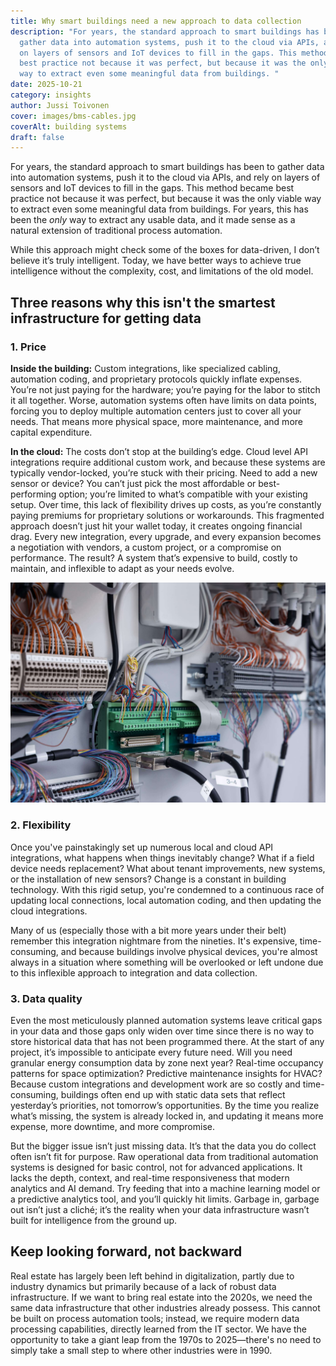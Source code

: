 ```yaml
---
title: Why smart buildings need a new approach to data collection
description: "For years, the standard approach to smart buildings has been to
  gather data into automation systems, push it to the cloud via APIs, and rely
  on layers of sensors and IoT devices to fill in the gaps. This method became
  best practice not because it was perfect, but because it was the only viable
  way to extract even some meaningful data from buildings. "
date: 2025-10-21
category: insights
author: Jussi Toivonen
cover: images/bms-cables.jpg
coverAlt: building systems
draft: false
---
```

For years, the standard approach to smart buildings has been to gather data into automation systems, push it to the cloud via APIs, and rely on layers of sensors and IoT devices to fill in the gaps. This method became best practice not because it was perfect, but because it was the only viable way to extract even some meaningful data from buildings. For years, this has been the _only_ way to extract any usable data, and it made sense as a natural extension of traditional process automation.

While this approach might check some of the boxes for data-driven, I don’t believe it’s truly intelligent. Today, we have better ways to achieve true intelligence without the complexity, cost, and limitations of the old model.

## Three reasons why this isn't the smartest infrastructure for getting data

### 1. Price

**Inside the building:** Custom integrations, like specialized cabling, automation coding, and proprietary protocols quickly inflate expenses. You’re not just paying for the hardware; you’re paying for the labor to stitch it all together. Worse, automation systems often have limits on data points, forcing you to deploy multiple automation centers just to cover all your needs. That means more physical space, more maintenance, and more capital expenditure.

**In the cloud:** The costs don’t stop at the building’s edge. Cloud level API integrations require additional custom work, and because these systems are typically vendor-locked, you’re stuck with their pricing. Need to add a new sensor or device? You can’t just pick the most affordable or best-performing option; you’re limited to what’s compatible with your existing setup. Over time, this lack of flexibility drives up costs, as you’re constantly paying premiums for proprietary solutions or workarounds. This fragmented approach doesn’t just hit your wallet today, it creates ongoing financial drag. Every new integration, every upgrade, and every expansion becomes a negotiation with vendors, a custom project, or a compromise on performance. The result? A system that’s expensive to build, costly to maintain, and inflexible to adapt as your needs evolve.

![Cables](images/bms-cables.jpg)

### 2. Flexibility

Once you've painstakingly set up numerous local and cloud API integrations, what happens when things inevitably change? What if a field device needs replacement? What about tenant improvements, new systems, or the installation of new sensors? Change is a constant in building technology. With this rigid setup, you're condemned to a continuous race of updating local connections, local automation coding, and then updating the cloud integrations.

Many of us (especially those with a bit more years under their belt) remember this integration nightmare from the nineties. It's expensive, time-consuming, and because buildings involve physical devices, you're almost always in a situation where something will be overlooked or left undone due to this inflexible approach to integration and data collection.

### 3. Data quality

Even the most meticulously planned automation systems leave critical gaps in your data and those gaps only widen over time since there is no way to store historical data that has not been programmed there. At the start of any project, it’s impossible to anticipate every future need. Will you need granular energy consumption data by zone next year? Real-time occupancy patterns for space optimization? Predictive maintenance insights for HVAC? Because custom integrations and development work are so costly and time-consuming, buildings often end up with static data sets that reflect yesterday’s priorities, not tomorrow’s opportunities. By the time you realize what’s missing, the system is already locked in, and updating it means more expense, more downtime, and more compromise.

But the bigger issue isn’t just missing data. It’s that the data you do collect often isn’t fit for purpose. Raw operational data from traditional automation systems is designed for basic control, not for advanced applications. It lacks the depth, context, and real-time responsiveness that modern analytics and AI demand. Try feeding that into a machine learning model or a predictive analytics tool, and you’ll quickly hit limits. Garbage in, garbage out isn’t just a cliché; it’s the reality when your data infrastructure wasn’t built for intelligence from the ground up.

## Keep looking forward, not backward

Real estate has largely been left behind in digitalization, partly due to industry dynamics but primarily because of a lack of robust data infrastructure. If we want to bring real estate into the 2020s, we need the same data infrastructure that other industries already possess. This cannot be built on process automation tools; instead, we require modern data processing capabilities, directly learned from the IT sector. We have the opportunity to take a giant leap from the 1970s to 2025—there's no need to simply take a small step to where other industries were in 1990.
